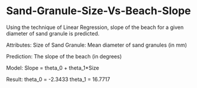 # Sand-Granule-Size-Vs-Beach-Slope
Using the technique of Linear Regression, slope of the beach for a given diameter of sand granule is predicted.

Attributes:
  Size of Sand Granule: Mean diameter of sand granules (in mm)

Prediction:
  The slope of the beach (in degrees)

Model: 
  Slope = theta_0 + theta_1*Size
  
Result:
  theta_0 = -2.3433
  theta_1 = 16.7717
